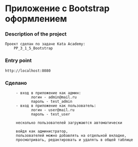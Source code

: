 [//]: # (У меня с подобной структурой ментор сказал)
[//]: # (разбить контроллер на 2: один для админа, другой для юзера.)
[//]: # (И по сервису сказал, что у него должен быть интерфейс еще свой.)

# Приложение с Bootstrap оформлением

### Description of the project
    Проект сделан по задаче Kata Academy:
        PP_3_1_5_Bootstrap

### Entry point
    http://localhost:8080

### Сделано
         - вход в приложение как админ:
                логин - admin@mail.ru
                пароль - test_admin
         - вход в приложение как пользователь:
                логин - user@mail.ru
                пароль - test_user

         несколько пользователей загружаются автоматически

         войдя как администратор,
         пользователей можно добавлять на отдельной вкладке,
         просматривать, редактировать и удалять в общей таблице
